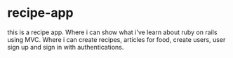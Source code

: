 # recipe-app
this is a recipe app. Where i can show what i've learn about ruby on rails using MVC. Where i can create recipes, articles for food,  create users, user sign up and sign in with authentications.
